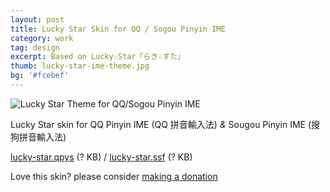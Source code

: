 ```yaml
---
layout: post
title: Lucky Star Skin for QQ / Sogou Pinyin IME
category: work
tag: design
excerpt: Based on Lucky☆Star「らき☆すた」
thumb: lucky-star-ime-theme.jpg
bg: '#fcebef'
---
```


<p><img src="{{ site.file }}/lucky-star-for-sogou_large.png" alt="Lucky Star Theme for QQ/Sogou Pinyin IME"></p>

<div class=txt>
<p>Lucky Star skin for QQ Pinyin IME (QQ 拼音輸入法) <i>&amp;</i> Sougou Pinyin IME (搜狗拼音輸入法)</p>

<p class=download><a href="http://shuru.qq.com/skin/skin_detail?skin_id=4293199403">lucky-star.qpys</a> (? KB) / <a href="http://pinyin.sogou.com/skins/sv_307818.html">lucky-star.ssf</a> (? KB)</p>

<p class=store>Love this skin? please consider <a href="{{ site.donate }}">making a donation</a></p>
</div>